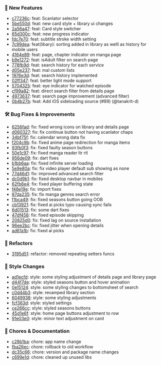 

### 🎉 New Features
* [c77236c](https://github.com/RyanYuuki/AnymeX/commit/c77236c): feat: Scanlator selector
* [5be550d](https://github.com/RyanYuuki/AnymeX/commit/5be550d): feat: new card style + library ui changes
* [2a56a47](https://github.com/RyanYuuki/AnymeX/commit/2a56a47): feat: Card style switcher
* [65d300c](https://github.com/RyanYuuki/AnymeX/commit/65d300c): feat: new progress indicator
* [fdc7e70](https://github.com/RyanYuuki/AnymeX/commit/fdc7e70): feat: subtitle stroke width setting
* [7c99dea](https://github.com/RyanYuuki/AnymeX/commit/7c99dea): feat(libary): sorting added in library as welll as history for mobile users
* [4164e89](https://github.com/RyanYuuki/AnymeX/commit/4164e89): feat: page, chapter indicator on manga page
* [b9e1272](https://github.com/RyanYuuki/AnymeX/commit/b9e1272): feat: isAdult filter on search page
* [778fb9d](https://github.com/RyanYuuki/AnymeX/commit/778fb9d): feat: search history for each service
* [d05e237](https://github.com/RyanYuuki/AnymeX/commit/d05e237): feat: mal custom lists
* [1976e3d](https://github.com/RyanYuuki/AnymeX/commit/1976e3d): feat: search history implemented
* [02ff347](https://github.com/RyanYuuki/AnymeX/commit/02ff347): feat: better light mode support
* [5704325](https://github.com/RyanYuuki/AnymeX/commit/5704325): feat: eye indicator for watched episode
* [cf99a82](https://github.com/RyanYuuki/AnymeX/commit/cf99a82): feat: direct search filter from details page
* [4973637](https://github.com/RyanYuuki/AnymeX/commit/4973637): feat: search page improvement (advanced filter)
* [0b4b27b](https://github.com/RyanYuuki/AnymeX/commit/0b4b27b): feat: Add iOS sideloading source (#89) (@tanakrit-d)

### 🛠️ Bug Fixes & Improvements
* [6256fad](https://github.com/RyanYuuki/AnymeX/commit/6256fad): fix: fixed wrong icons on library and details page
* [d060327](https://github.com/RyanYuuki/AnymeX/commit/d060327): fix: fix continue button not having scanlator chaps
* [34bf75f](https://github.com/RyanYuuki/AnymeX/commit/34bf75f): fix: calendar wrong data fix
* [f204c9b](https://github.com/RyanYuuki/AnymeX/commit/f204c9b): fix: fixed anime page redirection for manga items
* [93fb0f3](https://github.com/RyanYuuki/AnymeX/commit/93fb0f3): fix: fixed faulty season buttons
* [50e1c97](https://github.com/RyanYuuki/AnymeX/commit/50e1c97): fix: fixed manga reader ltr rtl
* [956de09](https://github.com/RyanYuuki/AnymeX/commit/956de09): fix: dart fixes
* [b1bb6aa](https://github.com/RyanYuuki/AnymeX/commit/b1bb6aa): fix: fixed infinite server loading
* [5e9e80a](https://github.com/RyanYuuki/AnymeX/commit/5e9e80a): fix: fix video player default sub showing as none
* [77d46d1](https://github.com/RyanYuuki/AnymeX/commit/77d46d1): fix: improved advanced search filter
* [dc0d9b1](https://github.com/RyanYuuki/AnymeX/commit/dc0d9b1): fix: fixed desktop navbar in mobiles
* [62fb6e4](https://github.com/RyanYuuki/AnymeX/commit/62fb6e4): fix: fixed player buffering state
* [f48e19e](https://github.com/RyanYuuki/AnymeX/commit/f48e19e): fix: import fixes
* [87da235](https://github.com/RyanYuuki/AnymeX/commit/87da235): fix: fix manga genres search error
* [f1bca49](https://github.com/RyanYuuki/AnymeX/commit/f1bca49): fix: fixed seasons button going OOB
* [cb13921](https://github.com/RyanYuuki/AnymeX/commit/cb13921): fix: fixed ai picks typo causing sync fails
* [6d01513](https://github.com/RyanYuuki/AnymeX/commit/6d01513): fix: some dart fixes
* [47df458](https://github.com/RyanYuuki/AnymeX/commit/47df458): fix: fixed episode skipping
* [20825d0](https://github.com/RyanYuuki/AnymeX/commit/20825d0): fix: fixed lag on source installation
* [96ee2bc](https://github.com/RyanYuuki/AnymeX/commit/96ee2bc): fix: fixed jitter when opening details
* [ad61a1b](https://github.com/RyanYuuki/AnymeX/commit/ad61a1b): fix: fixed ai picks

### 🔧 Refactors
* [3195d51](https://github.com/RyanYuuki/AnymeX/commit/3195d51): refactor: removed repeating setters funcs

### 🎨 Style Changes
* [ad1ecfd](https://github.com/RyanYuuki/AnymeX/commit/ad1ecfd): style: some styling adjustment of details page and library page
* [d44f7de](https://github.com/RyanYuuki/AnymeX/commit/d44f7de): style: styled seasons button and hover animation
* [0e15124](https://github.com/RyanYuuki/AnymeX/commit/0e15124): style: some styling changes to bottomsheet of search
* [c0d44b3](https://github.com/RyanYuuki/AnymeX/commit/c0d44b3): style: revamped library section
* [6049938](https://github.com/RyanYuuki/AnymeX/commit/6049938): style: some styling adjustments
* [fcf363d](https://github.com/RyanYuuki/AnymeX/commit/fcf363d): style: styled settings
* [ce266cc](https://github.com/RyanYuuki/AnymeX/commit/ce266cc): style: styled seasons buttons
* [45d1e6f](https://github.com/RyanYuuki/AnymeX/commit/45d1e6f): style: home page buttons adjustment to row
* [91e03e0](https://github.com/RyanYuuki/AnymeX/commit/91e03e0): style: minor text adjustment on card

### 🧹 Chores & Documentation
* [c28b1ba](https://github.com/RyanYuuki/AnymeX/commit/c28b1ba): chore: app name change
* [fba26ec](https://github.com/RyanYuuki/AnymeX/commit/fba26ec): chore: rollback to old workflow
* [dc35c66](https://github.com/RyanYuuki/AnymeX/commit/dc35c66): chore: version and package name changes
* [c699e1d](https://github.com/RyanYuuki/AnymeX/commit/c699e1d): chore: cleaned up unused libs

